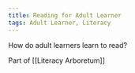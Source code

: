 ```yaml
---
title: Reading for Adult Learner
tags: Adult Learner, Literacy
---
```


How do adult learners learn to read?

Part of [[Literacy Arboretum]]